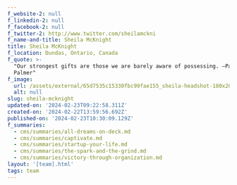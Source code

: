 ```yaml
---
f_website-2: null
f_linkedin-2: null
f_facebook-2: null
f_twitter-2: http://www.twitter.com/sheilamckni
f_name-and-title: Sheila McKnight
title: Sheila McKnight
f_location: Dundas, Ontario, Canada
f_quote: >-
  "Our strongest gifts are those we are barely aware of possessing. —Parker J.
  Palmer"
f_image:
  url: /assets/external/65d7535c15330fbc99fae155_sheila-headshot-180x205.jpeg
  alt: null
slug: sheila-mcknight
updated-on: '2024-02-23T09:22:58.311Z'
created-on: '2024-02-22T13:59:56.692Z'
published-on: '2024-02-23T10:30:09.129Z'
f_summaries:
  - cms/summaries/all-dreams-on-deck.md
  - cms/summaries/captivate.md
  - cms/summaries/startup-your-life.md
  - cms/summaries/the-spark-and-the-grind.md
  - cms/summaries/victory-through-organization.md
layout: '[team].html'
tags: team
---
```



